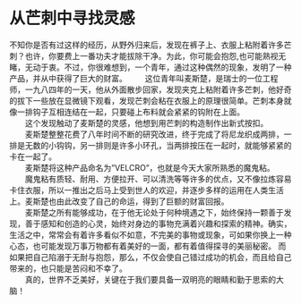 # 从芒刺中寻找灵感

不知你是否有过这样的经历，从野外归来后，发现在裤子上、衣服上粘附着许多芒刺？也许，你要费上一番功夫才能拔除干净。为此，你可能会抱怨,也可能熟视无睹，无动于衷。不过，你很难想到，一个青年，通过这种偶然的现象，发明了一种产品，并从中获得了巨大的财富。 
　　这位青年叫麦斯楚，是瑞士的一位工程师，一九八四年的一天，他从外面散步回家，发现夹克上粘附着许多芒刺，他好奇的拔下一些放在显微镜下观看，发现芒刺会粘在衣服上的原理很简单。芒刺本身就像一排钩子互相连结在一起，只要碰上布料就会紧紧的钩附在上面。  
　　这个发现触动了麦斯楚的灵感，他想到用芒刺的构造制作出新式按扣。  
　　麦斯楚整整花费了八年时间不断的研究改进，终于完成了将尼龙织成两排，一排是无数的小钩钩，另一排则是许多小环孔，当两排按压在一起时，就能够紧紧的卡在一起了。  
　　麦斯楚将这种产品命名为”VELCRO”，也就是今天大家所熟悉的魔鬼粘。  
　　魔鬼粘有质轻、耐用、方便拉开、可以清洗等等许多的优点，又不像拉炼容易卡住衣服，所以一推出之后马上受到世人的欢迎，并逐步多样的运用在人类生活上。麦斯楚也由此改变了自己的命运，得到了巨额的财富回报。  
　　麦斯楚之所有能够成功，在于他无论处于何种境遇之下，始终保持一颗善于发现，善于感知和创造的心灵，始终对身边的事物充满着兴趣和探索的精神。确实，生活之中，常常会有着许多看似不如意，不完美的事物或现象，可如果你换上一种心态，也可能发现万事万物都有着美好的一面，都有着值得探寻的美丽秘密。 而如果把自己陷溺于无耐与抱怨，那么，不仅会使自己错过成功的机会，而且给自己带来的，也只能是苦闷和不幸了。  
　　真的，世界不乏美好，关键在于我们要具备一双明亮的眼睛和勤于思索的大脑！
  